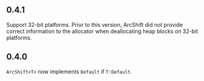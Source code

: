 ## 0.4.1

Support 32-bit platforms. Prior to this version, ArcShift did not provide correct information
to the allocator when deallocating heap blocks on 32-bit platforms.

## 0.4.0

`ArcShift<T>` now implements `Default` if `T:Default`.
